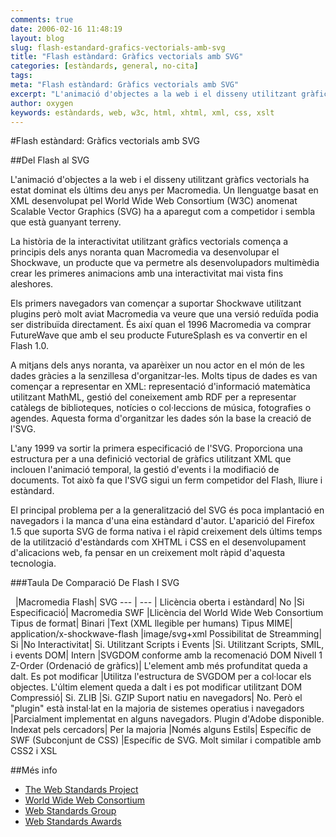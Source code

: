 ```yaml
---
comments: true
date: 2006-02-16 11:48:19
layout: blog
slug: flash-estandard-grafics-vectorials-amb-svg
title: "Flash estàndard: Gràfics vectorials amb SVG"
categories: [estàndards, general, no-cita]
tags:
meta: "Flash estàndard: Gràfics vectorials amb SVG"
excerpt: "L'animació d'objectes a la web i el disseny utilitzant gràfics vectorials ha estat dominat els últims deu anys per Macromedia. "
author: oxygen
keywords: estàndards, web, w3c, html, xhtml, xml, css, xslt
---
```


#Flash estàndard: Gràfics vectorials amb SVG

##Del Flash al SVG

L'animació d'objectes a la web i el disseny utilitzant gràfics vectorials ha estat dominat els últims deu anys per Macromedia. Un llenguatge basat en XML desenvolupat pel World Wide Web Consortium (W3C) anomenat Scalable Vector Graphics (SVG) ha a aparegut com a competidor i sembla que està guanyant terreny.

La història de la interactivitat utilitzant gràfics vectorials comença a principis dels anys noranta quan Macromedia va desenvolupar el Shockwave, un producte que va permetre als desenvolupadors multimèdia crear les primeres animacions amb una interactivitat mai vista fins aleshores.

Els primers navegadors van començar a suportar Shockwave utilitzant plugins però molt aviat Macromedia va veure que una versió reduïda podia ser distribuïda directament. És així quan el 1996 Macromedia va comprar FutureWave que amb el seu producte FutureSplash es va convertir en el Flash 1.0.

A mitjans dels anys noranta, va aparèixer un nou actor en el món de les dades gràcies a la senzillesa d'organitzar-les. Molts tipus de dades es van començar a representar en XML: representació d'informació matemàtica utilitzant MathML, gestió del coneixement amb RDF per a representar catàlegs de biblioteques, notícies o col·leccions de música, fotografies o agendes. Aquesta forma d'organitzar les dades són la base la creació de l'SVG.

L'any 1999 va sortir la primera especificació de l'SVG. Proporciona una estructura per a una definició vectorial de gràfics utilitzant XML que inclouen l'animació temporal, la gestió d'events i la modifiació de documents. Tot això fa que l'SVG sigui un ferm competidor del Flash, lliure i estàndard.

El principal problema per a la generalització del SVG és poca implantació en navegadors i la manca d'una eina estàndard d'autor. L'aparició del Firefox 1.5 que suporta SVG de forma nativa i el ràpid creixement dels últims temps de la utilització d'estàndards com XHTML i CSS en el desenvolupament d'alicacions web, fa pensar en un creixement molt ràpid d'aquesta tecnologia.

###Taula De Comparació De Flash I SVG

&nbsp; |Macromedia Flash| SVG
--- | --- |
Llicència oberta i estàndard| No |Si
Especificació| Macromedia SWF |Llicència del World Wide Web Consortium
Tipus de format| Binari |Text (XML llegible per humans)
Tipus MIME| application/x-shockwave-flash |image/svg+xml
Possibilitat de Streamming| Si |No
Interactivitat| Si. Utilitzant Scripts i Events |Si. Utilitzant Scripts, SMIL, i events
DOM| Intern |SVGDOM conforme amb la recomenació DOM Nivell 1
Z-Order (Ordenació de gràfics)| L'element amb més profunditat queda a dalt. Es pot modificar |Utilitza l'estructura de SVGDOM per a col·locar els objectes. L'últim element queda a dalt i es pot modificar utilitzant DOM
Compressió| Si. ZLIB |Si. GZIP
Suport natiu en navegadors| No. Però el "plugin" està instal·lat en la majoria de sistemes operatius i navegadors |Parcialment implementat en alguns navegadors. Plugin d'Adobe disponible.
Indexat pels cercadors| Per la majoria |Només alguns
Estils| Específic de SWF (Subconjunt de CSS) |Específic de SVG. Molt similar i compatible amb CSS2 i XSL

##Més info

- [The Web Standards Project](http://www.webstandards.org/ 'The Web Standards Project')
- [World Wide Web Consortium](http://www.w3.org/ 'World Wide Web Consortium')
- [Web Standards Group](http://webstandardsgroup.org/ 'Web Standards Group')
- [Web Standards Awards](http://www.webstandardsawards.com/ 'Web Standards Awards')
